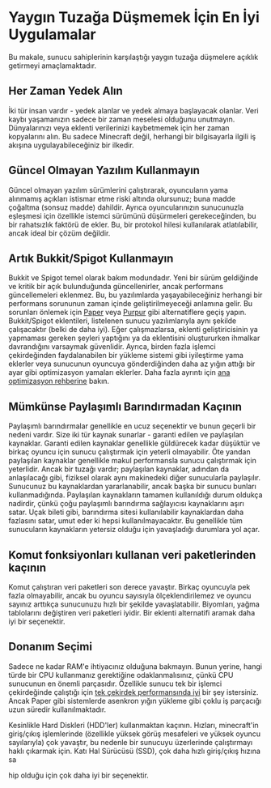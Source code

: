 # Yaygın Tuzağa Düşmemek İçin En İyi Uygulamalar

Bu makale, sunucu sahiplerinin karşılaştığı yaygın tuzağa düşmelere açıklık getirmeyi amaçlamaktadır.

## Her Zaman Yedek Alın
İki tür insan vardır - yedek alanlar ve yedek almaya başlayacak olanlar. Veri kaybı yaşamanızın sadece bir zaman meselesi olduğunu unutmayın. Dünyalarınızı veya eklenti verilerinizi kaybetmemek için her zaman kopyalarını alın. Bu sadece Minecraft değil, herhangi bir bilgisayarla ilgili iş akışına uygulayabileceğiniz bir ilkedir.

## Güncel Olmayan Yazılım Kullanmayın
Güncel olmayan yazılım sürümlerini çalıştırarak, oyuncuların yama alınmamış açıkları istismar etme riski altında olursunuz; buna madde çoğaltma (sonsuz madde) dahildir. Ayrıca oyuncularınızın sunucunuzla eşleşmesi için özellikle istemci sürümünü düşürmeleri gerekeceğinden, bu bir rahatsızlık faktörü de ekler. Bu, bir protokol hilesi kullanılarak atlatılabilir, ancak ideal bir çözüm değildir.

## Artık Bukkit/Spigot Kullanmayın
Bukkit ve Spigot temel olarak bakım modundadır. Yeni bir sürüm geldiğinde ve kritik bir açık bulunduğunda güncellenirler, ancak performans güncellemeleri eklenmez. Bu, bu yazılımlarda yaşayabileceğiniz herhangi bir performans sorununun zaman içinde geliştirilmeyeceği anlamına gelir. Bu sorunları önlemek için [Paper](https://papermc.io/downloads) veya [Purpur](https://purpurmc.org/downloads) gibi alternatiflere geçiş yapın. Bukkit/Spigot eklentileri, listelenen sunucu yazılımlarıyla aynı şekilde çalışacaktır (belki de daha iyi). Eğer çalışmazlarsa, eklenti geliştiricisinin ya yapmaması gereken şeyleri yaptığını ya da eklentisini oluştururken ihmalkar davrandığını varsaymak güvenlidir. Ayrıca, birden fazla işlemci çekirdeğinden faydalanabilen bir yükleme sistemi gibi iyileştirme yama eklerler veya sunucunun oyuncuya gönderdiğinden daha az yığın attığı bir ayar gibi optimizasyon yamaları eklerler. Daha fazla ayrıntı için [ana optimizasyon rehberine](https://github.com/YouHaveTrouble/minecraft-optimization) bakın.

## Mümkünse Paylaşımlı Barındırmadan Kaçının
Paylaşımlı barındırmalar genellikle en ucuz seçenektir ve bunun geçerli bir nedeni vardır. Size iki tür kaynak sunarlar - garanti edilen ve paylaşılan kaynaklar. Garanti edilen kaynaklar genellikle güldürecek kadar düşüktür ve birkaç oyuncu için sunucu çalıştırmak için yeterli olmayabilir. Öte yandan paylaşılan kaynaklar genellikle makul performansla sunucu çalıştırmak için yeterlidir. Ancak bir tuzağı vardır; paylaşılan kaynaklar, adından da anlaşılacağı gibi, fiziksel olarak aynı makinedeki diğer sunucularla paylaşılır. Sunucunuz bu kaynaklardan yararlanabilir, ancak başka bir sunucu bunları kullanmadığında. Paylaşılan kaynakların tamamen kullanıldığı durum oldukça nadirdir, çünkü çoğu paylaşımlı barındırma sağlayıcısı kaynaklarını aşırı satar. Uçak bileti gibi, barındırma sitesi kullanılabilir kaynaklardan daha fazlasını satar, umut eder ki hepsi kullanılmayacaktır. Bu genellikle tüm sunucuların kaynakların yetersiz olduğu için yavaşladığı durumlara yol açar.

## Komut fonksiyonları kullanan veri paketlerinden kaçının
Komut çalıştıran veri paketleri son derece yavaştır. Birkaç oyuncuyla pek fazla olmayabilir, ancak bu oyuncu sayısıyla ölçeklendirilemez ve oyuncu sayınız arttıkça sunucunuzu hızlı bir şekilde yavaşlatabilir. Biyomları, yağma tablolarını değiştiren veri paketleri iyidir. Bir eklenti alternatifi aramak daha iyi bir seçenektir.

## Donanım Seçimi
Sadece ne kadar RAM'e ihtiyacınız olduğuna bakmayın. Bunun yerine, hangi türde bir CPU kullanmanız gerektiğine odaklanmalısınız, çünkü CPU sunucunun en önemli parçasıdır. Özellikle sunucu tek bir işlemci çekirdeğinde çalıştığı için [tek çekirdek performansında iyi](https://www.cpubenchmark.net/singleThread.html) bir şey istersiniz. Ancak Paper gibi sistemlerde asenkron yığın yükleme gibi çoklu iş parçacığı uzun süredir kullanılmaktadır.

Kesinlikle Hard Diskleri (HDD'ler) kullanmaktan kaçının. Hızları, minecraft'in giriş/çıkış işlemlerinde (özellikle yüksek görüş mesafeleri ve yüksek oyuncu sayılarıyla) çok yavaştır, bu nedenle bir sunucuyu üzerlerinde çalıştırmayı haklı çıkarmak için. Katı Hal Sürücüsü (SSD), çok daha hızlı giriş/çıkış hızına sa

hip olduğu için çok daha iyi bir seçenektir.
